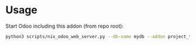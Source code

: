 # Usage

Start Odoo including this addon (from repo root):

```bash
python3 scripts/nix_odoo_web_server.py --db-name mydb --addon project_task_project_required
```
